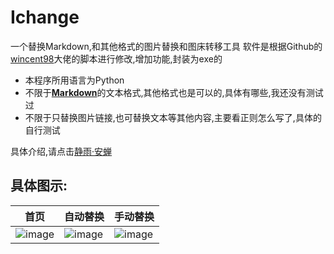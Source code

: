 # Ichange
一个替换Markdown,和其他格式的图片替换和图床转移工具
软件是根据Github的[wincent98](https://github.com/wincent98/Picaway)大佬的脚本进行修改,增加功能,封装为exe的
* 本程序所用语言为Python
* 不限于[**Markdown**](https://markdown.com.cn/basic-syntax/)的文本格式,其他格式也是可以的,具体有哪些,我还没有测试过
* 不限于只替换图片链接,也可替换文本等其他内容,主要看正则怎么写了,具体的自行测试

具体介绍,请点击[静雨·安蝉](https://blog.kwxos.top/posts/7596.html)

## 具体图示:
| 首页 | 自动替换 | 手动替换 |
| --- | --- | --- |
| ![image](https://github.com/kwxos/Ichange/assets/102129419/6c7e954a-222e-45e9-835e-56d0a6a9d056) | ![image](https://github.com/kwxos/Ichange/assets/102129419/857deea6-d3aa-432a-899d-7132c3805aea) | ![image](https://github.com/kwxos/Ichange/assets/102129419/fe9b3910-e535-46b4-b860-63b31a90babb) |



